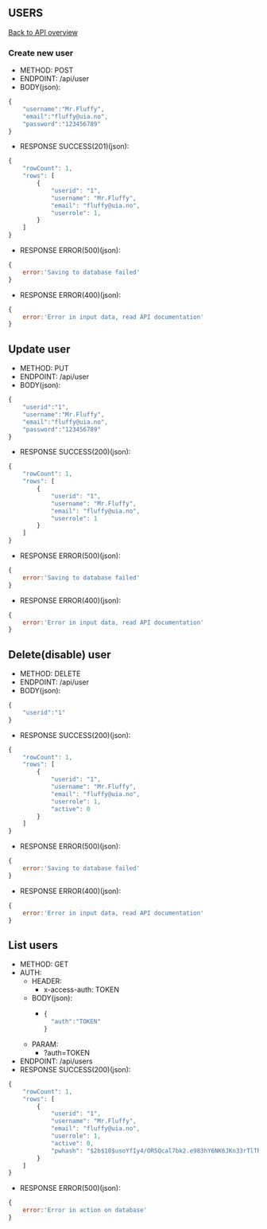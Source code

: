 ## USERS

[Back to API overview](./api.md)

### Create new user

* METHOD: POST
* ENDPOINT: /api/user
* BODY(json):

```javascript
{
    "username":"Mr.Fluffy",
    "email":"fluffy@uia.no",
    "password":"123456789"
}
```

* RESPONSE SUCCESS(201)(json):

```javascript
{
	"rowCount": 1,
	"rows": [
		{
			"userid": "1",
			"username": "Mr.Fluffy",
			"email": "fluffy@uia.no",
			"userrole": 1,
		}
	]
}
```

* RESPONSE ERROR(500)(json):
```javascript
{
	error:'Saving to database failed'
}
```

* RESPONSE ERROR(400)(json):
```javascript
{
	error:'Error in input data, read API documentation'
}
```

## Update user

* METHOD: PUT
* ENDPOINT: /api/user
* BODY(json):

```javascript
{
    "userid":"1",
    "username":"Mr.Fluffy",
    "email":"fluffy@uia.no",
    "password":"123456789"
}
```

* RESPONSE SUCCESS(200)(json):

```javascript
{
	"rowCount": 1,
	"rows": [
		{
			"userid": "1",
			"username": "Mr.Fluffy",
			"email": "fluffy@uia.no",
			"userrole": 1
		}
	]
}
```

* RESPONSE ERROR(500)(json):

```javascript
{
	error:'Saving to database failed'
}
```

* RESPONSE ERROR(400)(json):

```javascript
{
	error:'Error in input data, read API documentation'
}
```

## Delete(disable) user

* METHOD: DELETE
* ENDPOINT: /api/user
* BODY(json):

```javascript
{
	"userid":"1"
}
```

* RESPONSE SUCCESS(200)(json):

```javascript
{
	"rowCount": 1,
	"rows": [
		{
			"userid": "1",
			"username": "Mr.Fluffy",
			"email": "fluffy@uia.no",
			"userrole": 1,
			"active": 0
		}
	]
}
```

* RESPONSE ERROR(500)(json):

```javascript
{
	error:'Saving to database failed'
}
```

* RESPONSE ERROR(400)(json):

```javascript
{
	error:'Error in input data, read API documentation'
}
```

## List users

* METHOD: GET
* AUTH:
    * HEADER:
        * x-access-auth: TOKEN
    * BODY(json):
        * ```javascript
          {
	        "auth":"TOKEN"
          }
          ```
    * PARAM:
        * ?auth=TOKEN
* ENDPOINT: /api/users
* RESPONSE SUCCESS(200)(json):

```javascript
{
	"rowCount": 1,
	"rows": [
		{
			"userid": "1",
			"username": "Mr.Fluffy",
			"email": "fluffy@uia.no",
			"userrole": 1,
			"active": 0,
			"pwhash": "$2b$10$usoYfIy4/OR5Qcal7bk2.e983hY6NK6JKn33rTlTRqFOJFDYooBeu"
		}
	]
}
```

* RESPONSE ERROR(500)(json):

```javascript
{
	error:'Error in action on database'
}
```